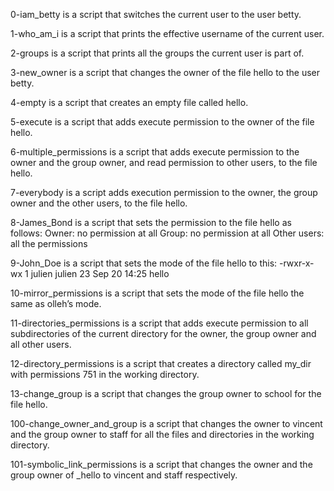 0-iam_betty is a script that switches the current user to the user betty.

1-who_am_i is a script that prints the effective username of the current user.

2-groups is a script that prints all the groups the current user is part of.

3-new_owner is a script that changes the owner of the file hello to the user betty.

4-empty is a script that creates an empty file called hello.

5-execute is a script that adds execute permission to the owner of the file hello.

6-multiple_permissions is a script that adds execute permission to the owner and the group owner, and read permission to other users, to the file hello.

7-everybody is a script adds execution permission to the owner, the group owner and the other users, to the file hello.

8-James_Bond is a script that sets the permission to the file hello as follows:
Owner: no permission at all
Group: no permission at all
Other users: all the permissions 

9-John_Doe is a script that sets the mode of the file hello to this:
-rwxr-x-wx 1 julien julien 23 Sep 20 14:25 hello

10-mirror_permissions is a script that sets the mode of the file hello the same as olleh’s mode.

11-directories_permissions is a script that adds execute permission to all subdirectories of the current directory for the owner, the group owner and all other users.

12-directory_permissions is a script that creates a directory called my_dir with permissions 751 in the working directory.

13-change_group is a script that changes the group owner to school for the file hello.

100-change_owner_and_group is a script that changes the owner to vincent and the group owner to staff for all the files and directories in the working directory.

101-symbolic_link_permissions is a script that changes the owner and the group owner of _hello to vincent and staff respectively.
